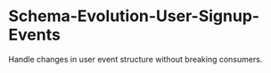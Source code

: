 # Schema-Evolution-User-Signup-Events
Handle changes in user event structure without breaking consumers.
